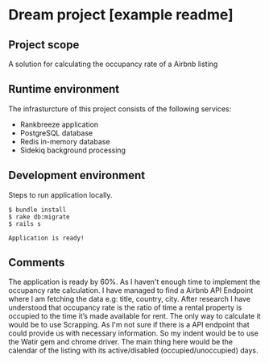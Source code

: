 # Dream project [example readme]

## Project scope

A solution for calculating the occupancy rate of a Airbnb listing

## Runtime environment

The infrasturcture of this project consists of the following services:

- Rankbreeze application
- PostgreSQL database
- Redis in-memory database
- Sidekiq background processing

## Development environment

Steps to run application locally.  

```
$ bundle install 
$ rake db:migrate
$ rails s

Application is ready!
```

## Comments

The application is ready by 60%. As I haven't enough time to implement the occupancy rate calculation.
I have managed to find a Airbnb API Endpoint where I am fetching the data e.g: title, country, city.
After research I have understood that occupancy rate is the ratio of time a rental property is 
occupied to the time it’s made available for rent. 
The only way to calculate it would be to use Scrapping. As I'm not sure if there is a API endpoint that 
could provide us with necessary information. 
So my indent would be to use the Watir gem and chrome driver. The main thing here would be the calendar of the 
listing with its active/disabled (occupied/unoccupied) days.
